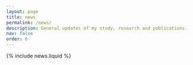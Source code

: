 ```yaml
---
layout: page
title: news
permalink: /news/
description: General updates of my study, research and publications.
nav: false
order: 6
---
```


{% include news.liquid %}
